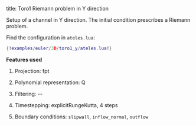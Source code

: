 title: Toro1 Riemann problem in Y direction

Setup of a channel in Y direction. The initial condition prescribes a
Riemann problem.

Find the configuration in `ateles.lua`:

```lua
{!examples/euler/3D/toro1_y/ateles.lua!}
```

**Features used**

1. Projection: fpt

2. Polynomial representation: Q

3. Filtering: --

4. Timestepping: explicitRungeKutta, 4 steps

5. Boundary conditions: `slipwall`, `inflow_normal`, `outflow`
